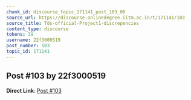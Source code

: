 ```yaml
---
chunk_id: discourse_topic_171141_post_103_00
source_url: https://discourse.onlinedegree.iitm.ac.in/t/171141/103
source_title: Tds-official-Project1-discrepencies
content_type: discourse
tokens: 39
username: 22f3000519
post_number: 103
topic_id: 171141
---
```


## Post #103 by 22f3000519

**Direct Link**: [Post #103](https://discourse.onlinedegree.iitm.ac.in/t/171141/103)
